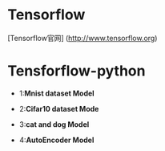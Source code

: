 # Tensorflow
[Tensorflow官网] (http://www.tensorflow.org)

# Tensforflow-python

  * 1:**Mnist dataset Model**
  
  * 2:**Cifar10 dataset Mode**
  
  * 3:**cat and dog Model**
  
  * 4:**AutoEncoder Model**
  
  
